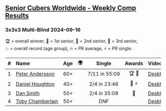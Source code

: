 <style>table {white-space: nowrap;}</style>
<link rel="stylesheet" type="text/css" href="/scw-comp/css/flags.css" />

## [Senior Cubers Worldwide - Weekly Comp Results](/scw-comp/results/)
### 3x3x3 Multi-Blind 2024-09-16

<span style="white-space: nowrap;">🏆 = overall winner</span>, <span style="white-space: nowrap;">🥇 = 1st senior</span>, <span style="white-space: nowrap;">🥈 = 2nd senior</span>, <span style="white-space: nowrap;">🥉 = 3rd senior</span>, <span style="white-space: nowrap;">💥 = overall record (age group)</span>, <span style="white-space: nowrap;">🔥 = PR average</span>, <span style="white-space: nowrap;">⚡ = PR single</span>.

| # | Name | Age | 🌍 | Single | Awards | Video |
| :--: | :-- | :--: | :--: | :--: | :--: | :-- |
| 1 | [Peter Andersson](../../persons/peter_andersson/333mbf.md) | 60+ | <i class="flag flag-SE" /> | 7/11 in 55:09 | 🏆 🥇 | [Desktop](https://www.facebook.com/events/838621045098189/permalink/839819948311632) / [Mobile](https://m.facebook.com/events/838621045098189?view=permalink&id=839819948311632) |
| 2 | [Daniel Houghton](../../persons/daniel_houghton/333mbf.md) | 40+ | <i class="flag flag-CH" /> | 2/4 in 23:46 | 🥈 ⚡ | [Desktop](https://www.facebook.com/events/838621045098189/permalink/842189894741304) / [Mobile](https://m.facebook.com/events/838621045098189?view=permalink&id=842189894741304) |
| 3 | [Dan Smith](../../persons/dan_smith/333mbf.md) | 50+ | <i class="flag flag-US" /> | 2/4 in 35:08 | 🥉 | [Desktop](https://www.facebook.com/events/838621045098189/permalink/848971194063174) / [Mobile](https://m.facebook.com/events/838621045098189?view=permalink&id=848971194063174) |
| 4 | [Toby Chamberlain](../../persons/toby_chamberlain/333mbf.md) | 50+ | <i class="flag flag-AU" /> | DNF |  | [Desktop](https://www.facebook.com/events/838621045098189/permalink/847556360871324) / [Mobile](https://m.facebook.com/events/838621045098189?view=permalink&id=847556360871324) |

<!-- Global site tag (gtag.js) - Google Analytics -->
<script async src="https://www.googletagmanager.com/gtag/js?id=UA-86348435-3"></script>
<script>window.dataLayer = window.dataLayer || []; function gtag() {dataLayer.push(arguments);} gtag('js', new Date()); gtag('config', 'UA-86348435-3');</script>
